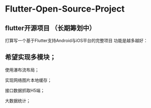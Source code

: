 # Flutter-Open-Source-Project
## flutter开源项目 （长期筹划中）

打算写一个基于Flutter支持Android与iOS平台的完整项目
功能是越多越好：

## 希望实现多模块；

使用瀑布流布局；

实现网络图片本地缓存；

接口数据抓取H5端；

大数据统计；
